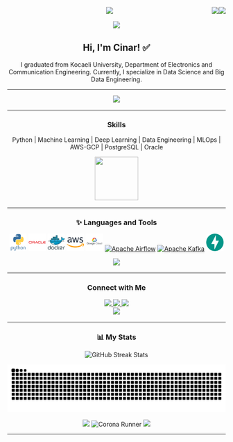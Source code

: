 <!-- Enhanced and Professional GitHub README Template -->
<a href="https://hits.seeyoufarm.com"><img src="https://hits.seeyoufarm.com/api/count/incr/badge.svg?url=https%3A%2F%2Fgithub.com%2Fcinarolog&count_bg=%2379C83D&title_bg=%23555555&icon=tripadvisor.svg&icon_color=%23CA2323&title=hits&edge_flat=false" align="right"/></a>

<p align="center">
  <img src="https://i.imgur.com/A6bWGFl.gif"/>
  <img src="https://komarev.com/ghpvc/?username=cinarolog&&style=plastic&&color=yellow" align="right"/>
</p>

<div align="center">
  <img src="https://cdn.dribbble.com/users/1162077/screenshots/3848914/programmer.gif" width="300"/>
  <h2>Hi, I'm <b>Cinar</b>! ✅</h2>
  <p>I graduated from Kocaeli University, Department of Electronics and Communication Engineering. Currently, I specialize in Data Science and Big Data Engineering.</p>
</div>

---

<p align="center">
  <img src="https://readme-typing-svg.herokuapp.com?color=%23FFFF00&lines=Welcome+to+My+GitHub+Page!;Data+Science+Enthusiast;Big+Data+Engineer"/>
</p>

---

<h3 align="center">Skills</h3>
<p align="center">Python | Machine Learning | Deep Learning | Data Engineering | MLOps | AWS-GCP | PostgreSQL | Oracle</p>

<div align="center">
  <img src="https://media.giphy.com/media/f6hnhHkks8bk4jwjh3/giphy.gif" width="100" height="100"/>
</div>

---

<h3 align="center">✨ Languages and Tools</h3>
<p align="center">
  <a href="https://www.python.org/" target="_blank"><img src="https://raw.githubusercontent.com/devicons/devicon/master/icons/python/python-original-wordmark.svg" alt="Python" width="40"/></a>
  <a href="https://www.oracle.com/" target="_blank"><img src="https://raw.githubusercontent.com/devicons/devicon/master/icons/oracle/oracle-original.svg" alt="Oracle" width="40"/></a>
  <a href="https://www.docker.com/" target="_blank"><img src="https://raw.githubusercontent.com/devicons/devicon/master/icons/docker/docker-original-wordmark.svg" alt="Docker" width="40"/></a>
  <a href="https://aws.amazon.com/" target="_blank"><img src="https://raw.githubusercontent.com/devicons/devicon/master/icons/amazonwebservices/amazonwebservices-original-wordmark.svg" alt="AWS" width="40"/></a>
  <a href="https://cloud.google.com/" target="_blank"><img src="https://raw.githubusercontent.com/devicons/devicon/master/icons/googlecloud/googlecloud-original-wordmark.svg" alt="GCP" width="40"/></a>
  <a href="https://airflow.apache.org/" target="_blank"><img src="https://www.vectorlogo.zone/logos/apache_airflow/apache_airflow-icon.svg" alt="Apache Airflow" width="40"/></a>
  <a href="https://kafka.apache.org/" target="_blank"><img src="https://www.vectorlogo.zone/logos/apache_kafka/apache_kafka-icon.svg" alt="Apache Kafka" width="40"/></a>
  <a href="https://fastapi.tiangolo.com/" target="_blank"><img src="https://raw.githubusercontent.com/devicons/devicon/master/icons/fastapi/fastapi-original.svg" alt="FastAPI" width="40"/></a>
</p>

<div align="center">
  <img src="https://media.giphy.com/media/du3J3cXyzhj75IOgvA/giphy.gif" width="200"/>
</div>

---

<h3 align="center">Connect with Me</h3>
<div align="center">
  <a href="https://www.linkedin.com/in/muhammetcinar/" target="_blank">
    <img src="https://img.shields.io/badge/-LinkedIn-%23333?style=for-the-badge&logo=linkedin&logoColor=blue"/>
  </a>
  <a href="https://cinar-muhammet.streamlit.app" target="_blank">
    <img src="https://img.shields.io/badge/-Streamlit-%23333?style=for-the-badge&logo=streamlit&logoColor=green"/>
  </a>
  <a href="mailto:mhmmtcnr81@gmail.com">
    <img src="https://img.shields.io/badge/-Gmail-%23333?style=for-the-badge&logo=gmail&logoColor=red"/>
  </a>
</div>

<div align="center">
  <img src="https://media.giphy.com/media/RbDKaczqWovIugyJmW/giphy.gif" width="300"/>
</div>

---

<h3 align="center">📊 My Stats</h3>
<p align="center">
  <img src="http://github-readme-streak-stats.herokuapp.com?user=cinarolog&theme=dark&background=000000" alt="GitHub Streak Stats"/>
</p>

<p align="center">
  <img src="https://github.com/BEPb/BEPb/raw/output/github-contribution-grid-snake.svg" alt="Contribution Snake Animation"/>
</p>

<p align="center">
  <img src="https://media.giphy.com/media/JIX9t2j0ZTN9S/giphy.gif" width="150"/>
  <img src="https://raw.githubusercontent.com/zouariste/corona-runner/gh-pages/assets/corona-runner.gif" alt="Corona Runner"/>
  <img src="https://media.giphy.com/media/3o7abldj0b3rxrZUxW/giphy.gif" width="150"/>
</p>

---
